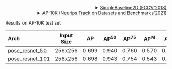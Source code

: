 <!-- [ALGORITHM] -->

<details>
<summary align="right"><a href="http://openaccess.thecvf.com/content_ECCV_2018/html/Bin_Xiao_Simple_Baselines_for_ECCV_2018_paper.html">SimpleBaseline2D (ECCV'2018)</a></summary>

```bibtex
@inproceedings{xiao2018simple,
  title={Simple baselines for human pose estimation and tracking},
  author={Xiao, Bin and Wu, Haiping and Wei, Yichen},
  booktitle={Proceedings of the European conference on computer vision (ECCV)},
  pages={466--481},
  year={2018}
}
```

</details>

<!-- [DATASET] -->

<details>
<summary align="right"><a href="https://arxiv.org/abs/2108.12617">AP-10K (Neurips Track on Datasets and Benchmarks'2021)</a></summary>

```bibtex
@misc{yu2021ap10k,
      title={AP-10K: A Benchmark for Animal Pose Estimation in the Wild},
      author={Hang Yu and Yufei Xu and Jing Zhang and Wei Zhao and Ziyu Guan and Dacheng Tao},
      year={2021},
      eprint={2108.12617},
      archivePrefix={arXiv},
      primaryClass={cs.CV}
}
```

</details>

Results on AP-10K test set

| Arch  | Input Size | AP | AP<sup>50</sup> | AP<sup>75</sup> | AP<sup>M</sup> | AP<sup>L</sup> | ckpt | log |
| :-------------- | :-----------: | :------: | :------: | :------: | :------: | :------: |:------: |:------: |
| [pose_resnet_50](/configs/animal/2d_kpt_sview_rgb_img/topdown_heatmap/ap10k/res50_ap10k_256x256.py)  | 256x256 | 0.699 | 0.940 | 0.760 | 0.570 | 0.703 | [ckpt]() | [log]() |
| [pose_resnet_101](/configs/animal/2d_kpt_sview_rgb_img/topdown_heatmap/ap10k/res101_ap10k_256x256.py) | 256x256 | 0.698 | 0.943 | 0.754 | 0.543 | 0.702 | [ckpt]() | [log]() |
